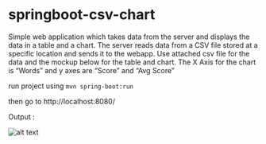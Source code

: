 # springboot-csv-chart
Simple web application which takes data from the server and displays the data in a table and a chart. The server reads data from a CSV file stored at a specific location and sends it to the webapp. Use attached csv file for the data and the mockup below for the table and chart. The X Axis for the chart is “Words” and y axes are “Score” and “Avg Score”

run project using `mvn spring-boot:run`

then go to http://localhost:8080/

Output : 

![alt text](https://i.imgur.com/cQ3INup.png)
